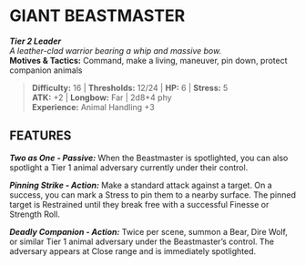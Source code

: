 # GIANT BEASTMASTER

***Tier 2 Leader***  
*A leather-clad warrior bearing a whip and massive bow.*  
**Motives & Tactics:** Command, make a living, maneuver, pin down, protect companion animals

> **Difficulty:** 16 | **Thresholds:** 12/24 | **HP:** 6 | **Stress:** 5  
> **ATK:** +2 | **Longbow:** Far | 2d8+4 phy  
> **Experience:** Animal Handling +3

## FEATURES

***Two as One - Passive:*** When the Beastmaster is spotlighted, you can also spotlight a Tier 1 animal adversary currently under their control.

***Pinning Strike - Action:*** Make a standard attack against a target. On a success, you can mark a Stress to pin them to a nearby surface. The pinned target is Restrained until they break free with a successful Finesse or Strength Roll.

***Deadly Companion - Action:*** Twice per scene, summon a Bear, Dire Wolf, or similar Tier 1 animal adversary under the Beastmaster’s control. The adversary appears at Close range and is immediately spotlighted.

